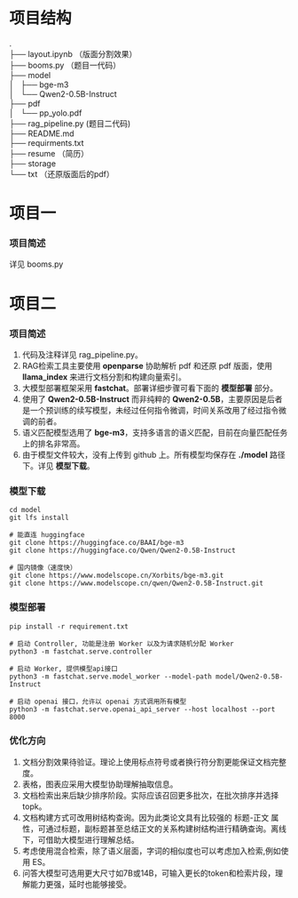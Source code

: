 # 项目结构
.  
├── layout.ipynb （版面分割效果）  
├── booms.py  （题目一代码）  
├── model  
│   ├── bge-m3  
│   └── Qwen2-0.5B-Instruct  
├── pdf  
│   └── pp_yolo.pdf  
├── rag_pipeline.py  (题目二代码)  
├── README.md  
├── requirments.txt  
├── resume  （简历）  
├── storage  
└── txt  （还原版面后的pdf）


# 项目一
### 项目简述
详见 booms.py

# 项目二
### 项目简述
1. 代码及注释详见 rag_pipeline.py。
2. RAG检索工具主要使用 **openparse** 协助解析 pdf 和还原 pdf 版面，使用 **llama_index** 来进行文档分割和构建向量索引。
3. 大模型部署框架采用 **fastchat**。部署详细步骤可看下面的 **模型部署** 部分。
4. 使用了 **Qwen2-0.5B-Instruct** 而非纯粹的 **Qwen2-0.5B**，主要原因是后者是一个预训练的续写模型，未经过任何指令微调，时间关系改用了经过指令微调的前者。
5. 语义匹配模型选用了 **bge-m3**，支持多语言的语义匹配，目前在向量匹配任务上的排名非常高。
6. 由于模型文件较大，没有上传到 github 上。所有模型均保存在 **./model** 路径下。详见 **模型下载**。


### 模型下载
```
cd model
git lfs install

# 能直连 huggingface
git clone https://huggingface.co/BAAI/bge-m3
git clone https://huggingface.co/Qwen/Qwen2-0.5B-Instruct

# 国内镜像（速度快）
git clone https://www.modelscope.cn/Xorbits/bge-m3.git
git clone https://www.modelscope.cn/qwen/Qwen2-0.5B-Instruct.git

```

### 模型部署
```
pip install -r requirement.txt

# 启动 Controller, 功能是注册 Worker 以及为请求随机分配 Worker
python3 -m fastchat.serve.controller

# 启动 Worker, 提供模型api接口
python3 -m fastchat.serve.model_worker --model-path model/Qwen2-0.5B-Instruct

# 启动 openai 接口，允许以 openai 方式调用所有模型
python3 -m fastchat.serve.openai_api_server --host localhost --port 8000

```

### 优化方向
1. 文档分割效果待验证。理论上使用标点符号或者换行符分割更能保证文档完整度。
2. 表格，图表应采用大模型协助理解抽取信息。
3. 文档检索出来后缺少排序阶段。实际应该召回更多批次，在批次排序并选择topk。
4. 文档构建方式可改用树结构查询。因为此类论文具有比较强的 标题-正文 属性，可通过标题，副标题甚至总结正文的关系构建树结构进行精确查询。离线下，可借助大模型进行理解总结。
5. 考虑使用混合检索，除了语义层面，字词的相似度也可以考虑加入检索,例如使用 ES。
6. 问答大模型可选用更大尺寸如7B或14B，可输入更长的token和检索片段，理解能力更强，延时也能够接受。

